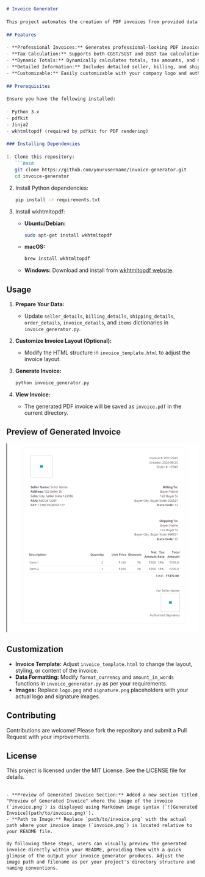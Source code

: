 ```markdown
# Invoice Generator

This project automates the creation of PDF invoices from provided data using Python, Jinja2 templating, and pdfkit.

## Features

- **Professional Invoices:** Generates professional-looking PDF invoices.
- **Tax Calculation:** Supports both CGST/SGST and IGST tax calculations based on the place of supply and delivery.
- **Dynamic Totals:** Dynamically calculates totals, tax amounts, and net amounts for each item.
- **Detailed Information:** Includes detailed seller, billing, and shipping information.
- **Customizable:** Easily customizable with your company logo and authorized signature.

## Prerequisites

Ensure you have the following installed:

- Python 3.x
- pdfkit
- Jinja2
- wkhtmltopdf (required by pdfkit for PDF rendering)

### Installing Dependencies

1. Clone this repository:
   ```bash
   git clone https://github.com/yourusername/invoice-generator.git
   cd invoice-generator
   ```

2. Install Python dependencies:
   ```bash
   pip install -r requirements.txt
   ```

3. Install wkhtmltopdf:
   - **Ubuntu/Debian:**
     ```bash
     sudo apt-get install wkhtmltopdf
     ```
   - **macOS:**
     ```bash
     brew install wkhtmltopdf
     ```
   - **Windows:** Download and install from [wkhtmltopdf website](https://wkhtmltopdf.org/downloads.html).

## Usage

1. **Prepare Your Data:**
   - Update `seller_details`, `billing_details`, `shipping_details`, `order_details`, `invoice_details`, and `items` dictionaries in `invoice_generator.py`.

2. **Customize Invoice Layout (Optional):**
   - Modify the HTML structure in `invoice_template.html` to adjust the invoice layout.

3. **Generate Invoice:**
   ```bash
   python invoice_generator.py
   ```

4. **View Invoice:**
   - The generated PDF invoice will be saved as `invoice.pdf` in the current directory.

## Preview of Generated Invoice

![Generated Invoice](invoice.png)

## Customization

- **Invoice Template:** Adjust `invoice_template.html` to change the layout, styling, or content of the invoice.
- **Data Formatting:** Modify `format_currency` and `amount_in_words` functions in `invoice_generator.py` as per your requirements.
- **Images:** Replace `logo.png` and `signature.png` placeholders with your actual logo and signature images.

## Contributing

Contributions are welcome! Please fork the repository and submit a Pull Request with your improvements.

## License

This project is licensed under the MIT License. See the LICENSE file for details.
```

- **Preview of Generated Invoice Section:** Added a new section titled "Preview of Generated Invoice" where the image of the invoice (`invoice.png`) is displayed using Markdown image syntax (`![Generated Invoice](path/to/invoice.png)`).
- **Path to Image:** Replace `path/to/invoice.png` with the actual path where your invoice image (`invoice.png`) is located relative to your README file.

By following these steps, users can visually preview the generated invoice directly within your README, providing them with a quick glimpse of the output your invoice generator produces. Adjust the image path and filename as per your project's directory structure and naming conventions.
